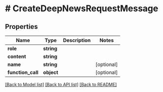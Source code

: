 # # CreateDeepNewsRequestMessage

## Properties

Name | Type | Description | Notes
------------ | ------------- | ------------- | -------------
**role** | **string** |  |
**content** | **string** |  |
**name** | **string** |  | [optional]
**function_call** | **object** |  | [optional]

[[Back to Model list]](../../README.md#models) [[Back to API list]](../../README.md#endpoints) [[Back to README]](../../README.md)
